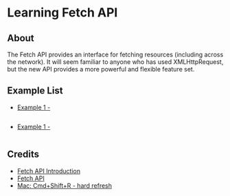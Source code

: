 # Learning Fetch API

## About

The Fetch API provides an interface for fetching resources (including across the network). It will seem familiar to anyone who has used XMLHttpRequest, but the new API provides a more powerful and flexible feature set.

## Example List

- [Example 1 - ](static/js/ajax1.js)

```js

```

- [Example 1 - ](static/js/ajax1.js)

```js

```

## Credits

- [Fetch API Introduction](https://www.youtube.com/watch?v=Oive66jrwBs&ab_channel=TraversyMedia)
- [Fetch API](https://developer.mozilla.org/en-US/docs/Web/API/Fetch_API)
- [Mac: Cmd+Shift+R - hard refresh](https://stackoverflow.com/questions/41144565/flask-does-not-see-change-in-js-file)
















